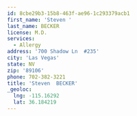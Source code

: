 ```yaml
---
id: 8cbe29b3-15b8-463f-ae96-1c293379acb1
first_name: 'Steven '
last_name: BECKER
license: M.D.
services:
  - Allergy
address: '700 Shadow Ln  #235'
city: 'Las Vegas'
state: NV
zip: '89106'
phone: 702-382-3221
title: 'Steven  BECKER'
_geoloc:
  lng: -115.16292
  lat: 36.184219
---
```

